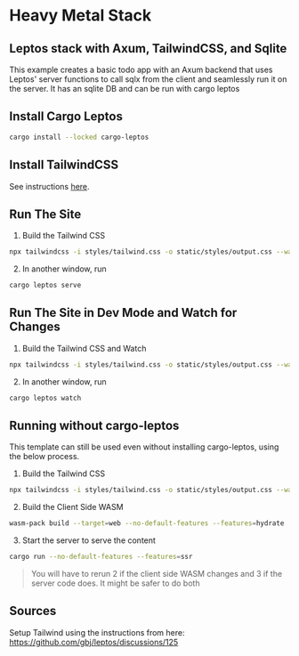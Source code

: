 # Heavy Metal Stack
## Leptos stack with Axum, TailwindCSS, and Sqlite 

This example creates a basic todo app with an Axum backend that uses Leptos' server functions to call sqlx from the client and seamlessly run it on the server. It has an sqlite DB and can
be run with cargo leptos

## Install Cargo Leptos
```bash
cargo install --locked cargo-leptos
```
## Install TailwindCSS
See instructions [here](https://github.com/tailwindlabs/tailwindcss/releases).

## Run The Site
1. Build the Tailwind CSS
```bash
npx tailwindcss -i styles/tailwind.css -o static/styles/output.css --watch
```
2. In another window, run 
```bash
cargo leptos serve
```

## Run The Site in Dev Mode and Watch for Changes
1. Build the Tailwind CSS and Watch
```bash
npx tailwindcss -i styles/tailwind.css -o static/styles/output.css --watch
```
2. In another window, run 
```bash
cargo leptos watch
```

## Running without cargo-leptos

This template can still be used even without installing cargo-leptos, using the below process.

1. Build the Tailwind CSS
```bash
npx tailwindcss -i styles/tailwind.css -o static/styles/output.css --watch
```

2. Build the Client Side WASM
```bash
wasm-pack build --target=web --no-default-features --features=hydrate
```

3. Start the server to serve the content
```bash
cargo run --no-default-features --features=ssr
```

> You will have to rerun 2 if the client side WASM changes and 3 if the server code does. It might be safer to do both

## Sources
Setup Tailwind using the instructions from here:
https://github.com/gbj/leptos/discussions/125

